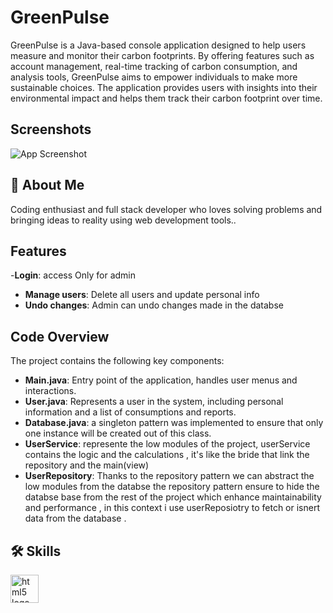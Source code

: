 
# GreenPulse

GreenPulse is a Java-based console application designed to help users measure and monitor their carbon footprints. By offering features such as account management, real-time tracking of carbon consumption, and analysis tools, GreenPulse aims to empower individuals to make more sustainable choices. The application provides users with insights into their environmental impact and helps them track their carbon footprint over time.

## Screenshots

![App Screenshot](https://www.imghippo.com/storage/files/QADq11725013315.png)


## 🚀 About Me
Coding enthusiast and full stack developer who loves solving problems and bringing ideas to reality using web development tools..


## Features

-**Login**: access Only for admin 
- **Manage users**: Delete all users and update personal info
- **Undo changes**: Admin can undo changes made in the databse 


## Code Overview

The project contains the following key components:

- **Main.java**: Entry point of the application, handles user menus and interactions.
- **User.java**: Represents a user in the system, including personal information and a list of consumptions and reports.
- **Database.java**:  a singleton pattern was implemented to ensure that only one instance will be created out of this class.
- **UserService**:  represente the low modules of the project, userService contains the logic and the calculations , it's like the bride that link the repository and the main(view)
- **UserRepository**:  Thanks to the repository pattern we can abstract the low modules from the databse the repository pattern ensure to hide the databse base from the rest of the project which enhance maintainability and performance , in this context i use userReposiotry to fetch or isnert data from the database . 


## 🛠 Skills
<p>
    <img src="https://skillicons.dev/icons?i=git,idea,java,maven" height="45" alt="html5 logo"  />

</p>
